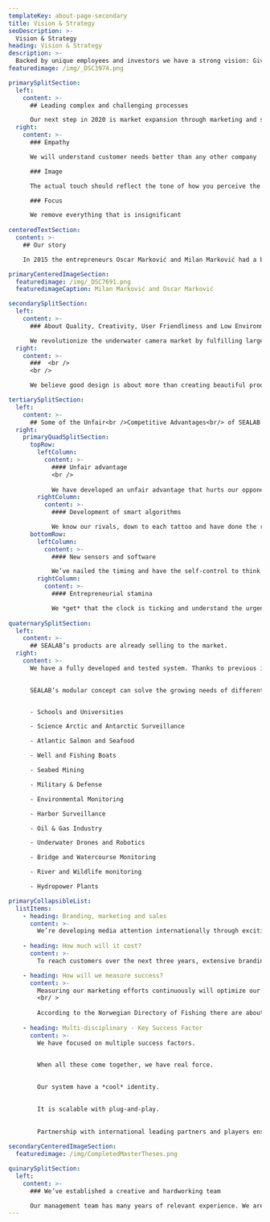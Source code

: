 ```yaml
---
templateKey: about-page-secondary
title: Vision & Strategy
seoDescription: >-
  Vision & Strategy
heading: Vision & Strategy
description: >-
  Backed by unique employees and investors we have a strong vision: Give everyone the opportunity to see under water. Our vision will help our customers make money and at the same time create a smaller environmental footprint on our Earth. Our Product will change everything in the Ocean Space. But best of all - smarter technology is actively contributing to the UN’s sustainability goals. A joint work plan for the world to eradicate poverty, fight inequality and stop climate change by 2030.
featuredimage: /img/_DSC3974.png

primarySplitSection:
  left:
    content: >-
      ## Leading complex and challenging processes

      Our next step in 2020 is market expansion through marketing and sales as well as initiating software development projects. Our management team has proven its strength and ability for endurance. We have a proven track record of leading complex and challenging processes while driving innovation. Our integrity gives us confidence that we will succeed.
  right:
    content: >-
      ### Empathy

      We will understand customer needs better than any other company

      ### Image

      The actual touch should reflect the tone of how you perceive the product

      ### Focus

      We remove everything that is insignificant
      
centeredTextSection:
  content: >-
    ## Our story

    In 2015 the entrepreneurs Oscar Marković and Milan Marković had a breakthrough. They were the first in the World to 3D measure a salmon’s biomass using Light Field Technology. This breakthrough changed everything! The World has a huge need for new and smart sensors for food production in the sea and on land.

primaryCenteredImageSection:
  featuredimage: /img/_DSC7691.png
  featuredimageCaption: Milan Marković and Oscar Marković

secondarySplitSection:
  left:
    content: >-
      ### About Quality, Creativity, User Friendliness and Low Environmental Impact

      We revolutionize the underwater camera market by fulfilling large sales and high production volumes SEALAB develops novel 2D and 3D multi-camera systems and computer vision technology with machine learning and artificial intelligence (AI) algorithms for the Ocean Space.
  right:
    content: >-
      ###  <br />
      <br />

      We believe good design is about more than creating beautiful products. Our brand values of Quality, Creativity, User Friendliness, and Low Environmental Impact are reflected in our product designs. We are delighted that our design team under the leadership of Milan Marković and Oscar Marković is among the best in the Ocean Space supplier industry. 8 years of development – thousands of hours with hard work by the Founders is now behind us.

tertiarySplitSection:
  left:
    content: >-
      ## Some of the Unfair<br />Competitive Advantages<br/> of SEALAB
  right:
    primaryQuadSplitSection:
      topRow:
        leftColumn:
          content: >-
            #### Unfair advantage
            <br />
            
            We have developed an unfair advantage that hurts our opponents so badly that they have to submit— and yells “Back off” to others stepping into the cage
        rightColumn:
          content: >-
            #### Development of smart algorithms

            We know our rivals, down to each tattoo and have done the right prep work to take down any opponent until we hit the exit. Beta testing and close collaboration with our customers. Additionally, we gather data to continue the development of smart algorithms and software packages.
      bottomRow:
        leftColumn:
          content: >-
            #### New sensors and software

            We’ve nailed the timing and have the self-control to think strategically enough to build a great product. SEALAB have the right momentum to launch another sensor and software package as soon as we reach the next funding milestone.
        rightColumn:
          content: >-
            #### Entrepreneurial stamina

            We *get* that the clock is ticking and understand the urgency to make real progress fast. Our entrepreneurial stamina and endurance prove that we will be alive next year.
  
quaternarySplitSection:
  left:
    content: >-
      ## SEALAB’s products are already selling to the market.
  right:
    content: >-
      We have a fully developed and tested system. Thanks to previous investments and product development, we can introduce a smart and winning system this year, thus meeting the growing demand in the market. 
      

      SEALAB’s modular concept can solve the growing needs of different markets:


      - Schools and Universities

      - Science Arctic and Antarctic Surveillance

      - Atlantic Salmon and Seafood

      - Well and Fishing Boats

      - Seabed Mining

      - Military & Defense

      - Environmental Monitoring

      - Harbor Surveillance

      - Oil & Gas Industry

      - Underwater Drones and Robotics

      - Bridge and Watercourse Monitoring

      - River and Wildlife monitoring

      - Hydropower Plants

primaryCollapsibleList:
  listItems:
    - heading: Branding, marketing and sales
      content: >-
        We’re developing media attention internationally through exciting and relevant marketing information.
      
    - heading: How much will it cost?
      content: >-
        To reach customers over the next three years, extensive branding, sales and marketing will be budgeted and spent. We expect to spend a lot.

    - heading: How will we measure success?
      content: >-
        Measuring our marketing efforts continuously will optimize our marketing strategy to continuously seal the gaps in which customers and sales slip. There will be emphasis on continuous changes and optimization to sell more; we will research what it costs to market, evaluate which products are easier to sell and what makes the most money - all measured against the company&#39;s costs. This strategy will ensure growth. <br/ >
        <br/ >
        
        According to the Norwegian Directory of Fishing there are about 4000 cages with Atlantic Salmon and Rainbow Trout operating per 2020. The number of cages is expected to increase, and we target doing business in 40 % of them by 2022.
    
    - heading: Multi-disciplinary - Key Success Factor
      content: >-
        We have focused on multiple success factors.
        

        When all these come together, we have real force.
        

        Our system have a *cool* identity.
        

        It is scalable with plug-and-play.
        
        
        Partnership with international leading partners and players ensures global access.
        
secondaryCenteredImageSection:
  featuredimage: /img/CompletedMasterTheses.png

quinarySplitSection:
  left:
    content: >-
      ### We’ve established a creative and hardworking team

      Our management team has many years of relevant experience. We are built on four years of experience and innovation - SEALAB is much more than a start-up. Key people who have developed global businesses previously are in place. Partnership with International leading partners and players ensures global access. ISO 14001: 2015 and 9001: 2015 have been implemented.
---
```

